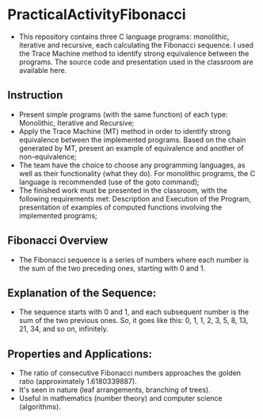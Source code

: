 # PracticalActivityFibonacci
- This repository contains three C language programs: monolithic, iterative and recursive, each calculating the Fibonacci sequence. I used the Trace Machine method to identify strong equivalence between the programs. The source code and presentation used in the classroom are available here.

## Instruction
- Present simple programs (with the same function) of each type: Monolithic, Iterative and Recursive;
- Apply the Trace Machine (MT) method in order to identify strong equivalence between the implemented programs. Based on the chain generated by MT, present an example of equivalence and another of non-equivalence;
- The team have the choice to choose any programming languages, as well as their functionality (what they do). For monolithic programs, the C language is recommended (use of the goto command);
- The finished work must be presented in the classroom, with the following requirements met: Description and Execution of the Program, presentation of examples of computed functions involving the implemented programs;

## Fibonacci Overview
- The Fibonacci sequence is a series of numbers where each number is the sum of the two preceding ones, starting with 0 and 1.

## Explanation of the Sequence:
- The sequence starts with 0 and 1, and each subsequent number is the sum of the two previous ones. So, it goes like this: 0, 1, 1, 2, 3, 5, 8, 13, 21, 34, and so on, infinitely.

## Properties and Applications:
- The ratio of consecutive Fibonacci numbers approaches the golden ratio (approximately 1.6180339887).
- It's seen in nature (leaf arrangements, branching of trees).
- Useful in mathematics (number theory) and computer science (algorithms).
